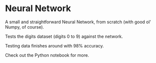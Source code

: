 # Neural Network

A small and straightforward Neural Network, from scratch (with good ol' Numpy, of course).

Tests the digits dataset (digits 0 to 9) against the network.

Testing data finishes around with 98% accuracy. 

Check out the Python notebook for more.
